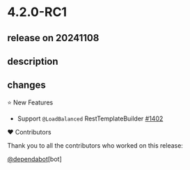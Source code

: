 # 4.2.0-RC1

## release on 20241108

## description

## changes

⭐ New Features

* Support <code>@LoadBalanced</code> RestTemplateBuilder <a href="https://github.com/spring-cloud/spring-cloud-commons/issues/1402" data-hovercard-type="issue" data-hovercard-url="/spring-cloud/spring-cloud-commons/issues/1402/hovercard">#1402</a>

❤️ Contributors

Thank you to all the contributors who worked on this release:

<a class="user-mention notranslate" data-hovercard-type="organization" data-hovercard-url="/orgs/dependabot/hovercard" data-octo-click="hovercard-link-click" data-octo-dimensions="link_type:self" href="https://github.com/dependabot">@dependabot</a>[bot]

